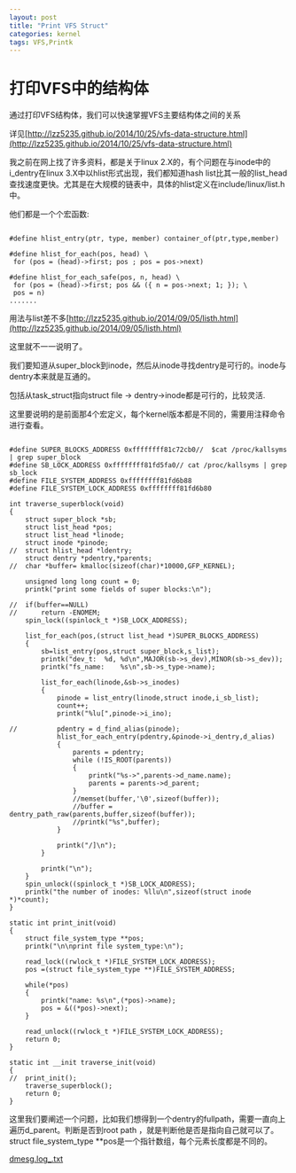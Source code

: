 ```yaml
---
layout: post
title: "Print VFS Struct"
categories: kernel
tags: VFS,Printk
---
```

打印VFS中的结构体
==================
通过打印VFS结构体，我们可以快速掌握VFS主要结构体之间的关系

详见[http://lzz5235.github.io/2014/10/25/vfs-data-structure.html](http://lzz5235.github.io/2014/10/25/vfs-data-structure.html)

我之前在网上找了许多资料，都是关于linux 2.X的，有个问题在与inode中的i_dentry在linux 3.X中以hlist形式出现，我们都知道hash list比其一般的list_head查找速度更快。尤其是在大规模的链表中，具体的hlist定义在include/linux/list.h中。

他们都是一个个宏函数:

<pre><code>
#define hlist_entry(ptr, type, member) container_of(ptr,type,member)
 
#define hlist_for_each(pos, head) \
 for (pos = (head)->first; pos ; pos = pos->next)
 
#define hlist_for_each_safe(pos, n, head) \
 for (pos = (head)->first; pos && ({ n = pos->next; 1; }); \
 pos = n)
.......
</code></pre>

用法与list差不多[http://lzz5235.github.io/2014/09/05/listh.html](http://lzz5235.github.io/2014/09/05/listh.html)

这里就不一一说明了。

我们要知道从super_block到inode，然后从inode寻找dentry是可行的。inode与dentry本来就是互通的。

包括从task_struct指向struct file -> dentry->inode都是可行的，比较灵活.

这里要说明的是前面那4个宏定义，每个kernel版本都是不同的，需要用注释命令进行查看。

<pre><code>
#define SUPER_BLOCKS_ADDRESS 0xffffffff81c72cb0//  $cat /proc/kallsyms | grep super_block
#define SB_LOCK_ADDRESS 0xffffffff81fd5fa0// cat /proc/kallsyms | grep sb_lock
#define FILE_SYSTEM_ADDRESS 0xffffffff81fd6b88
#define FILE_SYSTEM_LOCK_ADDRESS 0xffffffff81fd6b80
 
int traverse_superblock(void)
{
    struct super_block *sb;
    struct list_head *pos;
    struct list_head *linode;
    struct inode *pinode;
//  struct hlist_head *ldentry;
    struct dentry *pdentry,*parents;
//  char *buffer= kmalloc(sizeof(char)*10000,GFP_KERNEL);   
 
    unsigned long long count = 0;
    printk("print some fields of super blocks:\n");
 
//  if(buffer==NULL)
//      return -ENOMEM;
    spin_lock((spinlock_t *)SB_LOCK_ADDRESS);
 
    list_for_each(pos,(struct list_head *)SUPER_BLOCKS_ADDRESS)
    {
        sb=list_entry(pos,struct super_block,s_list);
        printk("dev_t:  %d, %d\n",MAJOR(sb->s_dev),MINOR(sb->s_dev));
        printk("fs_name:    %s\n",sb->s_type->name);
 
        list_for_each(linode,&sb->s_inodes)
        {
            pinode = list_entry(linode,struct inode,i_sb_list);
            count++;
            printk("%lu[",pinode->i_ino);
 
//          pdentry = d_find_alias(pinode);
            hlist_for_each_entry(pdentry,&pinode->i_dentry,d_alias)
            {
                parents = pdentry;
                while (!IS_ROOT(parents))
                {
                    printk("%s->",parents->d_name.name);
                    parents = parents->d_parent;
                }
                //memset(buffer,'\0',sizeof(buffer));
                //buffer = dentry_path_raw(parents,buffer,sizeof(buffer));
                //printk("%s",buffer);
            }
 
            printk("/]\n");
        }
 
        printk("\n");
    }
    spin_unlock((spinlock_t *)SB_LOCK_ADDRESS);
    printk("the number of inodes: %llu\n",sizeof(struct inode *)*count);
}
 
static int print_init(void)
{
    struct file_system_type **pos;
    printk("\n\nprint file system_type:\n");
 
    read_lock((rwlock_t *)FILE_SYSTEM_LOCK_ADDRESS);
    pos =(struct file_system_type **)FILE_SYSTEM_ADDRESS;
 
    while(*pos)
    {
        printk("name: %s\n",(*pos)->name);
        pos = &((*pos)->next);
    }
 
    read_unlock((rwlock_t *)FILE_SYSTEM_LOCK_ADDRESS);
    return 0;
}
 
static int __init traverse_init(void)
{
//  print_init();
    traverse_superblock();
    return 0;
}
</code></pre>

这里我们要阐述一个问题，比如我们想得到一个dentry的fullpath，需要一直向上遍历d_parent。判断是否到root path ，就是判断他是否是指向自己就可以了。
struct file_system_type **pos是一个指针数组，每个元素长度都是不同的。

[dmesg.log_.txt](/assets/resource/dmesg.log_.txt)
